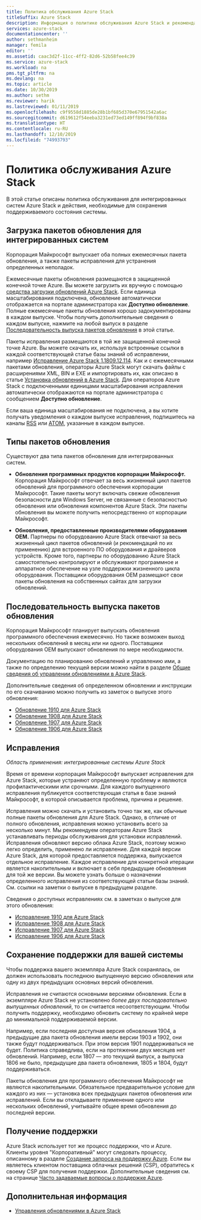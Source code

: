 ```yaml
---
title: Политика обслуживания Azure Stack
titleSuffix: Azure Stack
description: Информация о политике обслуживания Azure Stack и рекомендации по сохранению поддерживаемого состояния для интегрированной системы.
services: azure-stack
documentationcenter: ''
author: sethmanheim
manager: femila
editor: ''
ms.assetid: caac3d2f-11cc-4ff2-82d6-52b58fee4c39
ms.service: azure-stack
ms.workload: na
pms.tgt_pltfrm: na
ms.devlang: na
ms.topic: article
ms.date: 10/30/2019
ms.author: sethm
ms.reviewer: harik
ms.lastreviewed: 01/11/2019
ms.openlocfilehash: c9f9558d1885de28b1bf685d370e67951542a6ac
ms.sourcegitcommit: d619612f54eeba3231ed73ed149ff894f9bf838a
ms.translationtype: HT
ms.contentlocale: ru-RU
ms.lasthandoff: 12/10/2019
ms.locfileid: "74993793"
---
```

# <a name="azure-stack-servicing-policy"></a>Политика обслуживания Azure Stack

В этой статье описаны политика обслуживания для интегрированных систем Azure Stack и действия, необходимые для сохранения поддерживаемого состояния системы.

## <a name="download-update-packages-for-integrated-systems"></a>Загрузка пакетов обновления для интегрированных систем

Корпорация Майкрософт выпускает оба полных ежемесячных пакета обновления, а также пакеты исправления для устранения определенных неполадок.

Ежемесячные пакеты обновления размещаются в защищенной конечной точке Azure. Вы можете загрузить их вручную с помощью [средства загрузки обновлений Azure Stack](https://aka.ms/azurestackupdatedownload). Если единица масштабирования подключена, обновление автоматически отображается на портале администратора как **Доступно обновление**. Полные ежемесячные пакеты обновления хорошо задокументированы в каждом выпуске. Чтобы получить дополнительные сведения о каждом выпуске, нажмите на любой выпуск в разделе [Последовательность выпуска пакетов обновления](#update-package-release-cadence) в этой статье.

Пакеты исправления размещаются в той же защищенной конечной точке Azure. Вы можете скачать их, используя встроенные ссылки в каждой соответствующей статье базы знаний об исправлении, например [Исправление Azure Stack 1.1809.12.114](https://support.microsoft.com/help/4481548/azure-stack-hotfix-1-1809-12-114). Как и с ежемесячными пакетами обновления, операторы Azure Stack могут скачать файлы с расширениями XML, BIN и EXE и импортировать их, как описано в статье [Установка обновлений в Azure Stack](azure-stack-apply-updates.md). Для операторов Azure Stack с подключенными единицами масштабирования исправления автоматически отображаются на портале администратора с сообщением **Доступно обновление**.

Если ваша единица масштабирования не подключена, а вы хотите получать уведомления о каждом выпуске исправления, подпишитесь на каналы [RSS](https://support.microsoft.com/app/content/api/content/feeds/sap/en-us/32d322a8-acae-202d-e9a9-7371dccf381b/rss) или [ATOM](https://support.microsoft.com/app/content/api/content/feeds/sap/en-us/32d322a8-acae-202d-e9a9-7371dccf381b/atom), указанные в каждом выпуске.

## <a name="update-package-types"></a>Типы пакетов обновления

Существуют два типа пакетов обновления для интегрированных систем.

- **Обновления программных продуктов корпорации Майкрософт.** Корпорация Майкрософт отвечает за весь жизненный цикл пакетов обновлений для программного обеспечения корпорации Майкрософт. Такие пакеты могут включать свежие обновления безопасности для Windows Server, не связанные с безопасностью обновления или обновления компонентов Azure Stack. Эти пакеты обновления вы можете получить непосредственно от корпорации Майкрософт.

- **Обновления, предоставленные производителями оборудования OEM.** Партнеры по оборудованию Azure Stack отвечают за весь жизненный цикл пакетов обновлений (и рекомендаций по их применению) для встроенного ПО оборудования и драйверов устройств. Кроме того, партнеры по оборудованию Azure Stack самостоятельно контролируют и обслуживают программное и аппаратное обеспечение на узле поддержки жизненного цикла оборудования. Поставщики оборудования OEM размещают свои пакеты обновления на собственных сайтах для загрузки обновлений.

## <a name="update-package-release-cadence"></a>Последовательность выпуска пакетов обновления

Корпорация Майкрософт планирует выпускать обновления программного обеспечения ежемесячно. Но также возможен выход нескольких обновлений в месяц или ни одного. Поставщики оборудования OEM выпускают обновления по мере необходимости.

Документацию по планированию обновлений и управлению ими, а также по определению текущей версии можно найти в разделе [Общие сведения об управлении обновлениями в Azure Stack](azure-stack-updates.md).

Дополнительные сведения об определенном обновлении и инструкции по его скачиванию можно получить из заметок о выпуске этого обновления:

- [Обновление 1910 для Azure Stack](/azure-stack/operator/release-notes?view=azs-1910)
- [Обновление 1908 для Azure Stack](/azure-stack/operator/release-notes?view=azs-1908)
- [Обновление 1907 для Azure Stack](/azure-stack/operator/release-notes?view=azs-1907)
- [Обновление 1906 для Azure Stack](/azure-stack/operator/release-notes?view=azs-1906)

## <a name="hotfixes"></a>Исправления

*Область применения: интегрированные системы Azure Stack*

Время от времени корпорация Майкрософт выпускает исправления для Azure Stack, которые устраняют определенную проблему и являются профилактическими или срочными. Для каждого выпущенного исправления публикуется соответствующая статья в базе знаний Майкрософт, в которой описывается проблема, причина и решение.

Исправления можно скачать и установить точно так же, как обычные полные пакеты обновления для Azure Stack. Однако, в отличие от полного обновления, исправления можно установить всего за несколько минут. Мы рекомендуем операторам Azure Stack устанавливать периоды обслуживания для установки исправлений. Исправления обновляют версию облака Azure Stack, поэтому можно легко определить, применено ли исправление. Для каждой версии Azure Stack, для которой предоставляется поддержка, выпускается отдельное исправление. Каждое исправление для конкретной итерации является накопительным и включает в себя предыдущие обновления для той же версии. Вы можете узнать больше о назначении определенного исправления из соответствующей статьи базы знаний. См. ссылки на заметки о выпуске в предыдущем разделе.

Сведения о доступных исправлениях см. в заметках о выпуске для этого обновления:

- [Исправление 1910 для Azure Stack](/azure-stack/operator/release-notes?view=azs-1910#hotfixes)
- [Исправление 1908 для Azure Stack](/azure-stack/operator/release-notes?view=azs-1908#hotfixes-1)
- [Исправление 1907 для Azure Stack](/azure-stack/operator/release-notes?view=azs-1907#hotfixes-2)
- [Исправление 1906 для Azure Stack](/azure-stack/operator/release-notes?view=azs-1906#hotfixes-3)

## <a name="keep-your-system-under-support"></a>Сохранение поддержки для вашей системы

Чтобы поддержка вашего экземпляра Azure Stack сохранялась, он должен использовать последнюю выпущенную версию обновления или одну из двух предыдущих основных версий обновления.

Исправления не считаются основными версиями обновления. Если в экземпляре Azure Stack не установлено *более двух последовательно выпущенных обновлений*, то он считается несоответствующим. Чтобы получить поддержку, необходимо обновить систему по крайней мере до минимальной поддерживаемой версии.

Например, если последняя доступная версия обновления 1904, а предыдущие два пакета обновления имели версии 1903 и 1902, они также будут поддерживаться. При этом версия 1901 поддерживаться не будет. Политика справедлива, если на протяжении двух месяцев нет обновлений. Например, если 1807 — это текущий выпуск, а выпуска 1806 не было, предыдущие два пакета обновления, 1805 и 1804, будут поддерживаться.

Пакеты обновления для программного обеспечения Майкрософт не являются накопительными. Обязательное предварительное условие для каждого из них — установка всех предыдущих пакетов обновления или исправлений. Если вы откладываете применение одного или нескольких обновлений, учитывайте общее время обновления до последней версии.

## <a name="get-support"></a>Получение поддержки

Azure Stack использует тот же процесс поддержки, что и Azure. Клиенты уровня "Корпоративный" могут следовать процессу, описанному в разделе [Создание запроса на поддержку Azure](https://docs.microsoft.com/azure/azure-supportability/how-to-create-azure-support-request). Если вы являетесь клиентом поставщика облачных решений (CSP), обратитесь к своему CSP для получения поддержки. Дополнительные сведения см. на странице [Часто задаваемые вопросы о поддержке Azure](https://azure.microsoft.com/support/faq/).

## <a name="next-steps"></a>Дополнительная информация

- [Управления обновлениями в Azure Stack](azure-stack-updates.md)
